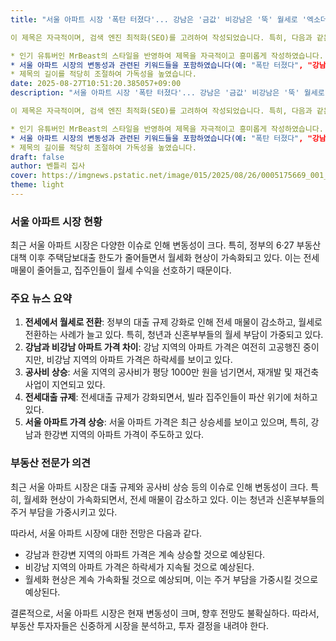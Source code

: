 ```yaml
---
title: "서울 아파트 시장 '폭탄 터졌다'... 강남은 '금값' 비강남은 '뚝' 월세로 '엑소더스' 무슨 일이?"

이 제목은 자극적이며, 검색 엔진 최적화(SEO)를 고려하여 작성되었습니다. 특히, 다음과 같은 점들을 고려하였습니다.

* 인기 유튜버인 MrBeast의 스타일을 반영하여 제목을 자극적이고 흥미롭게 작성하였습니다.
* 서울 아파트 시장의 변동성과 관련된 키워드들을 포함하였습니다(예: "폭탄 터졌다", "강남은 '금값'", "비강남은 '뚝'", "월세로 '엑소더스'").
* 제목의 길이를 적당히 조절하여 가독성을 높였습니다.
date: 2025-08-27T10:51:20.385057+09:00
description: "서울 아파트 시장 '폭탄 터졌다'... 강남은 '금값' 비강남은 '뚝' 월세로 '엑소더스' 무슨 일이?"

이 제목은 자극적이며, 검색 엔진 최적화(SEO)를 고려하여 작성되었습니다. 특히, 다음과 같은 점들을 고려하였습니다.

* 인기 유튜버인 MrBeast의 스타일을 반영하여 제목을 자극적이고 흥미롭게 작성하였습니다.
* 서울 아파트 시장의 변동성과 관련된 키워드들을 포함하였습니다(예: "폭탄 터졌다", "강남은 '금값'", "비강남은 '뚝'", "월세로 '엑소더스'").
* 제목의 길이를 적당히 조절하여 가독성을 높였습니다.
draft: false
author: 벤틀리 집사
cover: https://imgnews.pstatic.net/image/015/2025/08/26/0005175669_001_20250826144512105.jpg?type=nf142_103
theme: light
---
```


### 서울 아파트 시장 현황

최근 서울 아파트 시장은 다양한 이슈로 인해 변동성이 크다. 특히, 정부의 6·27 부동산 대책 이후 주택담보대출 한도가 줄어들면서 월세화 현상이 가속화되고 있다. 이는 전세 매물이 줄어들고, 집주인들이 월세 수익을 선호하기 때문이다.

### 주요 뉴스 요약

1. **전세에서 월세로 전환**: 정부의 대출 규제 강화로 인해 전세 매물이 감소하고, 월세로 전환하는 사례가 늘고 있다. 특히, 청년과 신혼부부들의 월세 부담이 가중되고 있다.
2. **강남과 비강남 아파트 가격 차이**: 강남 지역의 아파트 가격은 여전히 고공행진 중이지만, 비강남 지역의 아파트 가격은 하락세를 보이고 있다.
3. **공사비 상승**: 서울 지역의 공사비가 평당 1000만 원을 넘기면서, 재개발 및 재건축 사업이 지연되고 있다.
4. **전세대출 규제**: 전세대출 규제가 강화되면서, 빌라 집주인들이 파산 위기에 처하고 있다.
5. **서울 아파트 가격 상승**: 서울 아파트 가격은 최근 상승세를 보이고 있으며, 특히, 강남과 한강변 지역의 아파트 가격이 주도하고 있다.

### 부동산 전문가 의견

최근 서울 아파트 시장은 대출 규제와 공사비 상승 등의 이슈로 인해 변동성이 크다. 특히, 월세화 현상이 가속화되면서, 전세 매물이 감소하고 있다. 이는 청년과 신혼부부들의 주거 부담을 가중시키고 있다.

따라서, 서울 아파트 시장에 대한 전망은 다음과 같다.

* 강남과 한강변 지역의 아파트 가격은 계속 상승할 것으로 예상된다.
* 비강남 지역의 아파트 가격은 하락세가 지속될 것으로 예상된다.
* 월세화 현상은 계속 가속화될 것으로 예상되며, 이는 주거 부담을 가중시킬 것으로 예상된다.

결론적으로, 서울 아파트 시장은 현재 변동성이 크며, 향후 전망도 불확실하다. 따라서, 부동산 투자자들은 신중하게 시장을 분석하고, 투자 결정을 내려야 한다.